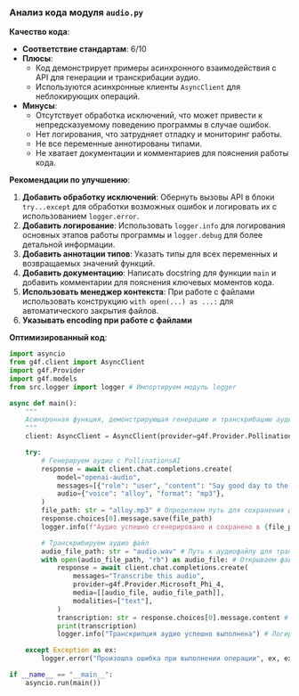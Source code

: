 ### **Анализ кода модуля `audio.py`**

**Качество кода**:
- **Соответствие стандартам**: 6/10
- **Плюсы**:
    - Код демонстрирует примеры асинхронного взаимодействия с API для генерации и транскрибации аудио.
    - Используются асинхронные клиенты `AsyncClient` для неблокирующих операций.
- **Минусы**:
    - Отсутствует обработка исключений, что может привести к непредсказуемому поведению программы в случае ошибок.
    - Нет логирования, что затрудняет отладку и мониторинг работы.
    - Не все переменные аннотированы типами.
    - Не хватает документации и комментариев для пояснения работы кода.

**Рекомендации по улучшению**:

1.  **Добавить обработку исключений**: Обернуть вызовы API в блоки `try...except` для обработки возможных ошибок и логировать их с использованием `logger.error`.
2.  **Добавить логирование**: Использовать `logger.info` для логирования основных этапов работы программы и `logger.debug` для более детальной информации.
3.  **Добавить аннотации типов**: Указать типы для всех переменных и возвращаемых значений функций.
4.  **Добавить документацию**: Написать docstring для функции `main` и добавить комментарии для пояснения ключевых моментов кода.
5.  **Использовать менеджер контекста**: При работе с файлами использовать конструкцию `with open(...) as ...:` для автоматического закрытия файлов.
6. **Указывать encoding при работе с файлами**

**Оптимизированный код**:

```python
import asyncio
from g4f.client import AsyncClient
import g4f.Provider
import g4f.models
from src.logger import logger # Импортируем модуль logger

async def main():
    """
    Асинхронная функция, демонстрирующая генерацию и транскрибацию аудио с использованием API.
    """
    client: AsyncClient = AsyncClient(provider=g4f.Provider.PollinationsAI) # Инициализация асинхронного клиента

    try:
        # Генерируем аудио с PollinationsAI
        response = await client.chat.completions.create(
            model="openai-audio",
            messages=[{"role": "user", "content": "Say good day to the world"}],
            audio={"voice": "alloy", "format": "mp3"},
        )
        file_path: str = "alloy.mp3" # Определяем путь для сохранения файла
        response.choices[0].message.save(file_path)
        logger.info(f"Аудио успешно сгенерировано и сохранено в {file_path}") # Логируем успешное выполнение

        # Транскрибируем аудио файл
        audio_file_path: str = "audio.wav" # Путь к аудиофайлу для транскрибации
        with open(audio_file_path, "rb") as audio_file: # Открываем файл в бинарном режиме для чтения
            response = await client.chat.completions.create(
                messages="Transcribe this audio",
                provider=g4f.Provider.Microsoft_Phi_4,
                media=[[audio_file, audio_file_path]],
                modalities=["text"],
            )
            transcription: str = response.choices[0].message.content # Получаем текст транскрипции
            print(transcription)
            logger.info("Транскрипция аудио успешно выполнена") # Логируем успешное выполнение

    except Exception as ex:
        logger.error("Произошла ошибка при выполнении операции", ex, exc_info=True) # Логируем ошибку

if __name__ == "__main__":
    asyncio.run(main())